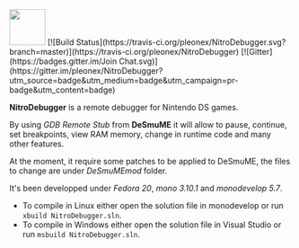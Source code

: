 <img src="https://github.com/pleonex/NitroDebugger/blob/master/icon/icon_NitroDebugger.png" height="64" width="64" > 
[![Build Status](https://travis-ci.org/pleonex/NitroDebugger.svg?branch=master)](https://travis-ci.org/pleonex/NitroDebugger)
[![Gitter](https://badges.gitter.im/Join Chat.svg)](https://gitter.im/pleonex/NitroDebugger?utm_source=badge&utm_medium=badge&utm_campaign=pr-badge&utm_content=badge)

**NitroDebugger** is a remote debugger for Nintendo DS games.

By using *GDB Remote Stub* from **DeSmuME** it will allow to pause, continue, set breakpoints, 
view RAM memory, change in runtime code and many other features.

At the moment, it require some patches to be applied to DeSmuME, the files to change
are under *DeSmuMEmod* folder.

It's been developped under *Fedora 20*, *mono 3.10.1* and *monodevelop 5.7*.
* To compile in Linux either open the solution file in monodevelop or run `xbuild NitroDebugger.sln`.
* To compile in Windows either open the solution file in Visual Studio or run `msbuild NitroDebugger.sln`.
